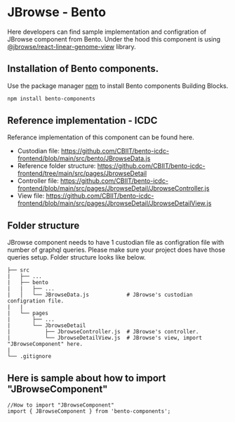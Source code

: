 # JBrowse - Bento

Here developers can find sample implementation and configration of JBrowse component from Bento. Under the hood this component is using [@jbrowse/react-linear-genome-view](https://www.npmjs.com/package/@jbrowse/react-linear-genome-view) library. 

## Installation of Bento components.

Use the package manager [npm](https://www.npmjs.com/) to install Bento components Building Blocks.

```bash
npm install bento-components
```
## Reference implementation - ICDC
Referance implementation of this component can be found here. 
- Custodian file: https://github.com/CBIIT/bento-icdc-frontend/blob/main/src/bento/JBrowseData.js
- Reference folder structure: https://github.com/CBIIT/bento-icdc-frontend/tree/main/src/pages/JbrowseDetail
- Controller file: https://github.com/CBIIT/bento-icdc-frontend/blob/main/src/pages/JbrowseDetail/JbrowseController.js
- View file: https://github.com/CBIIT/bento-icdc-frontend/blob/main/src/pages/JbrowseDetail/JbrowseDetailView.js

## Folder structure

JBrowse component needs to have 1 custodian file as configration file with number of graphql queries. Please make sure your project does have those queries setup. Folder structure looks like below. 

```react
├── src
|   ├── ...
|   ├── bento
|   |   ├── ... 
|   │   └── JBrowseData.js            # JBrowse's custodian configration file.
|   |
|   └── pages
|       ├── ... 
|       └── JbrowseDetail
|           ├── JbrowseController.js  # JBrowse's controller.
|           └── JbrowseDetailView.js  # JBrowse's view, import "JBrowseComponent" here.
|
└── .gitignore
```

## Here is sample about how to import "JBrowseComponent"

```react
//How to import "JBrowseComponent" 
import { JBrowseComponent } from 'bento-components';
```

